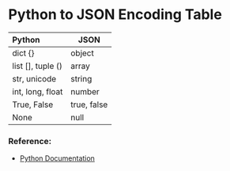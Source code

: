 # Python to JSON Encoding Table

| Python            | JSON       |
| :---------------- | ---------- |
| dict {}           | object     |
| list [], tuple () | array      |
| str, unicode      | string     |
| int, long, float  | number     |
| True, False       | true, false |
| None              | null       |

### Reference:

 * [Python Documentation]

[Python Documentation]:https://docs.python.org/3/library/json.html
